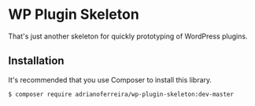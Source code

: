 # WP Plugin Skeleton

That's just another skeleton for quickly prototyping of WordPress plugins.

## Installation

It's recommended that you use Composer to install this library.

```
$ composer require adrianoferreira/wp-plugin-skeleton:dev-master
```
